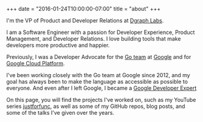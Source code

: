 +++
date = "2016-01-24T10:00:00-07:00"
title = "about"
+++

I'm the VP of Product and Developer Relations at [Dgraph Labs](https://dgraph.io).

I am a Software Engineer with a passion for Developer Experience,
Product Management, and Developer Relations. I love building tools
that make developers more productive and happier.

Previously, I was a Developer Advocate for the
[Go team](https://go.dev) at [Google](https://google.com) and for
[Google Cloud Platform](https://cloud.google.com).

I've been working closely with the Go team at Google since 2012, and my
goal has always been to make the language as accessible as possible to everyone.
And even after I left Google, I became a
[Google Developer Expert](https://developers.google.com/community/experts/directory/profile/profile-francesc_campoy)

On this page, you will find the projects I've worked on, such as
my YouTube series [justforfunc](https://youtube.com/c/justforfunc),
as well as some of my GitHub repos, blog posts, and some of the talks
I've given over the years.

